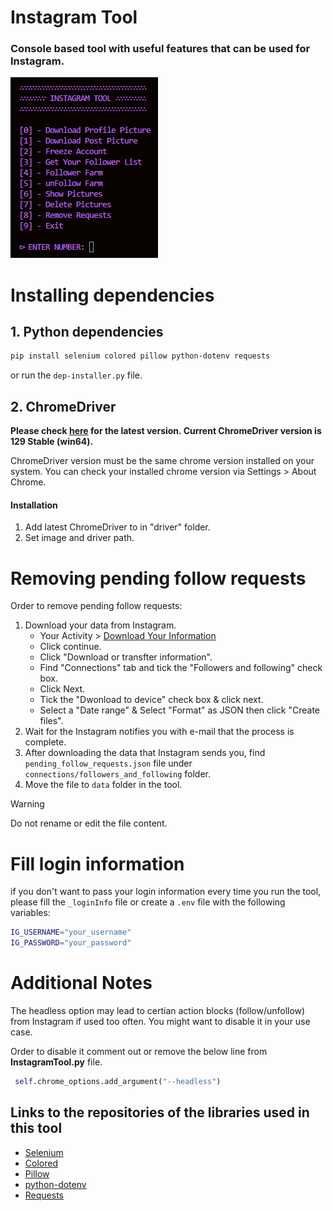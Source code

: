 # Instagram Tool

### Console based tool with useful features that can be used for Instagram.

![console look](./assets/preview.png)

# Installing dependencies

## 1. Python dependencies

```bash
pip install selenium colored pillow python-dotenv requests
```

or run the `dep-installer.py` file.

## 2. ChromeDriver

**Please check [here](https://googlechromelabs.github.io/chrome-for-testing/) for the latest version. Current ChromeDriver version is 129 Stable (win64).**

ChromeDriver version must be the same chrome version installed on your system. You can check your installed chrome version via Settings > About Chrome.

#### Installation

1. Add latest ChromeDriver to in "driver" folder.
2. Set image and driver path.

# Removing pending follow requests

Order to remove pending follow requests:

1. Download your data from Instagram.
   - Your Activity > [Download Your Information](https://www.instagram.com/download/request)
   - Click continue.
   - Click "Download or transfter information".
   - Find "Connections" tab and tick the "Followers and following" check box.
   - Click Next.
   - Tick the "Dwonload to device" check box & click next.
   - Select a "Date range" & Select "Format" as JSON then click "Create files".
2. Wait for the Instagram notifies you with e-mail that the process is complete.
3. After downloading the data that Instagram sends you, find `pending_follow_requests.json` file under `connections/followers_and_following` folder.
4. Move the file to `data` folder in the tool.

> [!WARNING]
> Do not rename or edit the file content.

# Fill login information

if you don't want to pass your login information every time you run the tool, please fill the `_loginInfo` file or create a `.env` file with the following variables:

```bash
IG_USERNAME="your_username"
IG_PASSWORD="your_password"
```

# Additional Notes

The headless option may lead to certian action blocks (follow/unfollow) from Instagram if used too often. You might want to disable it in your use case.

Order to disable it comment out or remove the below line from **InstagramTool.py** file.

```py
 self.chrome_options.add_argument("--headless")
```

## Links to the repositories of the libraries used in this tool

- [Selenium](https://github.com/SeleniumHQ/Selenium)
- [Colored](https://gitlab.com/dslackw/colored)
- [Pillow](https://github.com/python-pillow/Pillow)
- [python-dotenv](https://github.com/theskumar/python-dotenv)
- [Requests](https://github.com/psf/requests)
